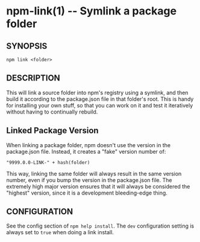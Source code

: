 npm-link(1) -- Symlink a package folder
=======================================

## SYNOPSIS

    npm link <folder>

## DESCRIPTION

This will link a source folder into npm's registry using a symlink, and then
build it according to the package.json file in that folder's root. This is
handy for installing your own stuff, so that you can work on it and test it
iteratively without having to continually rebuild.

## Linked Package Version

When linking a package folder, npm doesn't use the version in the
package.json file.  Instead, it creates a "fake" version number of:

    "9999.0.0-LINK-" + hash(folder)

This way, linking the same folder will always result in the same version
number, even if you bump the version in the package.json file.  The
extremely high major version ensures that it will always be considered
the "highest" version, since it is a development bleeding-edge thing.

## CONFIGURATION

See the config section of `npm help install`.  The `dev` configuration
setting is always set to `true` when doing a link install.
